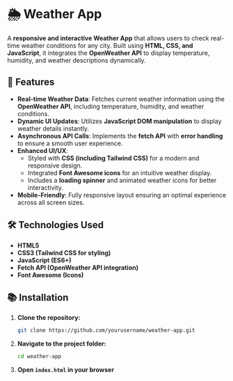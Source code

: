 # 🌦️ Weather App

A **responsive and interactive Weather App** that allows users to check real-time weather conditions for any city. Built using **HTML, CSS, and JavaScript**, it integrates the **OpenWeather API** to display temperature, humidity, and weather descriptions dynamically.

## 🚀 Features

- **Real-time Weather Data**: Fetches current weather information using the **OpenWeather API**, including temperature, humidity, and weather conditions.
- **Dynamic UI Updates**: Utilizes **JavaScript DOM manipulation** to display weather details instantly.
- **Asynchronous API Calls**: Implements the **fetch API** with **error handling** to ensure a smooth user experience.
- **Enhanced UI/UX**:
  - Styled with **CSS (including Tailwind CSS)** for a modern and responsive design.
  - Integrated **Font Awesome icons** for an intuitive weather display.
  - Includes a **loading spinner** and animated weather icons for better interactivity.
- **Mobile-Friendly**: Fully responsive layout ensuring an optimal experience across all screen sizes.

## 🛠️ Technologies Used
- **HTML5**
- **CSS3 (Tailwind CSS for styling)**
- **JavaScript (ES6+)**
- **Fetch API (OpenWeather API integration)**
- **Font Awesome (Icons)**

## 📚 Installation
1. **Clone the repository:**  
   ```bash
   git clone https://github.com/yourusername/weather-app.git
   ```
2. **Navigate to the project folder:**  
   ```bash
   cd weather-app
   ```
3. **Open `index.html` in your browser**  
